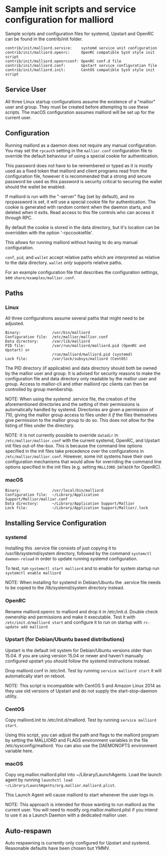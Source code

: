 Sample init scripts and service configuration for malliord
==========================================================

Sample scripts and configuration files for systemd, Upstart and OpenRC
can be found in the contrib/init folder.

    contrib/init/malliord.service:    systemd service unit configuration
    contrib/init/malliord.openrc:     OpenRC compatible SysV style init script
    contrib/init/malliord.openrcconf: OpenRC conf.d file
    contrib/init/malliord.conf:       Upstart service configuration file
    contrib/init/malliord.init:       CentOS compatible SysV style init script

Service User
---------------------------------

All three Linux startup configurations assume the existence of a "mallior" user
and group.  They must be created before attempting to use these scripts.
The macOS configuration assumes malliord will be set up for the current user.

Configuration
---------------------------------

Running malliord as a daemon does not require any manual configuration. You may
set the `rpcauth` setting in the `mallior.conf` configuration file to override
the default behaviour of using a special cookie for authentication.

This password does not have to be remembered or typed as it is mostly used
as a fixed token that malliord and client programs read from the configuration
file, however it is recommended that a strong and secure password be used
as this password is security critical to securing the wallet should the
wallet be enabled.

If malliord is run with the "-server" flag (set by default), and no rpcpassword is set,
it will use a special cookie file for authentication. The cookie is generated with random
content when the daemon starts, and deleted when it exits. Read access to this file
controls who can access it through RPC.

By default the cookie is stored in the data directory, but it's location can be overridden
with the option '-rpccookiefile'.

This allows for running malliord without having to do any manual configuration.

`conf`, `pid`, and `wallet` accept relative paths which are interpreted as
relative to the data directory. `wallet` *only* supports relative paths.

For an example configuration file that describes the configuration settings,
see `share/examples/mallior.conf`.

Paths
---------------------------------

### Linux

All three configurations assume several paths that might need to be adjusted.

    Binary:              /usr/bin/malliord
    Configuration file:  /etc/mallior/mallior.conf
    Data directory:      /var/lib/malliord
    PID file:            /var/run/malliord/malliord.pid (OpenRC and Upstart) or
                         /run/malliord/malliord.pid (systemd)
    Lock file:           /var/lock/subsys/malliord (CentOS)

The PID directory (if applicable) and data directory should both be owned by the
mallior user and group. It is advised for security reasons to make the
configuration file and data directory only readable by the mallior user and
group. Access to mallior-cli and other malliord rpc clients can then be
controlled by group membership.

NOTE: When using the systemd .service file, the creation of the aforementioned
directories and the setting of their permissions is automatically handled by
systemd. Directories are given a permission of 710, giving the mallior group
access to files under it _if_ the files themselves give permission to the
mallior group to do so. This does not allow
for the listing of files under the directory.

NOTE: It is not currently possible to override `datadir` in
`/etc/mallior/mallior.conf` with the current systemd, OpenRC, and Upstart init
files out-of-the-box. This is because the command line options specified in the
init files take precedence over the configurations in
`/etc/mallior/mallior.conf`. However, some init systems have their own
configuration mechanisms that would allow for overriding the command line
options specified in the init files (e.g. setting `MALLIORD_DATADIR` for
OpenRC).

### macOS

    Binary:              /usr/local/bin/malliord
    Configuration file:  ~/Library/Application Support/Mallior/mallior.conf
    Data directory:      ~/Library/Application Support/Mallior
    Lock file:           ~/Library/Application Support/Mallior/.lock

Installing Service Configuration
-----------------------------------

### systemd

Installing this .service file consists of just copying it to
/usr/lib/systemd/system directory, followed by the command
`systemctl daemon-reload` in order to update running systemd configuration.

To test, run `systemctl start malliord` and to enable for system startup run
`systemctl enable malliord`

NOTE: When installing for systemd in Debian/Ubuntu the .service file needs to be copied to the /lib/systemd/system directory instead.

### OpenRC

Rename malliord.openrc to malliord and drop it in /etc/init.d.  Double
check ownership and permissions and make it executable.  Test it with
`/etc/init.d/malliord start` and configure it to run on startup with
`rc-update add malliord`

### Upstart (for Debian/Ubuntu based distributions)

Upstart is the default init system for Debian/Ubuntu versions older than 15.04. If you are using version 15.04 or newer and haven't manually configured upstart you should follow the systemd instructions instead.

Drop malliord.conf in /etc/init.  Test by running `service malliord start`
it will automatically start on reboot.

NOTE: This script is incompatible with CentOS 5 and Amazon Linux 2014 as they
use old versions of Upstart and do not supply the start-stop-daemon utility.

### CentOS

Copy malliord.init to /etc/init.d/malliord. Test by running `service malliord start`.

Using this script, you can adjust the path and flags to the malliord program by
setting the MALLIORD and FLAGS environment variables in the file
/etc/sysconfig/malliord. You can also use the DAEMONOPTS environment variable here.

### macOS

Copy org.mallior.malliord.plist into ~/Library/LaunchAgents. Load the launch agent by
running `launchctl load ~/Library/LaunchAgents/org.mallior.malliord.plist`.

This Launch Agent will cause malliord to start whenever the user logs in.

NOTE: This approach is intended for those wanting to run malliord as the current user.
You will need to modify org.mallior.malliord.plist if you intend to use it as a
Launch Daemon with a dedicated mallior user.

Auto-respawn
-----------------------------------

Auto respawning is currently only configured for Upstart and systemd.
Reasonable defaults have been chosen but YMMV.

